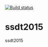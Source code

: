 
[![Build status](https://ci.appveyor.com/api/projects/status/5ke9ucolt9ffw3ce?svg=true)](https://ci.appveyor.com/project/Snktheone/ssdt2015)

# ssdt2015
ssdt2015
